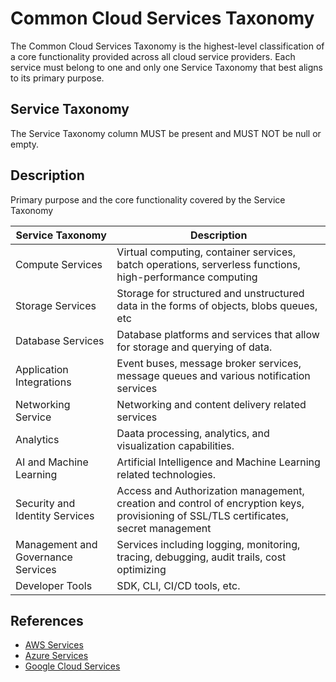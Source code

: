 # Common Cloud Services Taxonomy

The Common Cloud Services Taxonomy is the highest-level classification of a core functionality provided across all cloud service providers. Each service must belong to one and only one Service Taxonomy that best aligns to its primary purpose.

## Service Taxonomy

The Service Taxonomy column MUST be present and MUST NOT be null or empty.

## Description

Primary purpose and the core functionality covered by the Service Taxonomy

| Service Taxonomy                   | Description                                                                                                                           |
| ---------------------------------- | ------------------------------------------------------------------------------------------------------------------------------------- |
| Compute Services                   | Virtual computing, container services, batch operations, serverless functions, high-performance computing                             |
| Storage Services                   | Storage for structured and unstructured data in the forms of objects, blobs queues, etc                                               |
| Database Services                  | Database platforms and services that allow for storage and querying of data.                                                          |
| Application Integrations           | Event buses, message broker services, message queues and various notification services                                                |
| Networking Service                 | Networking and content delivery related services                                                                                      |
| Analytics                          | Daata processing, analytics, and visualization capabilities.                                                                          |
| AI and Machine Learning            | Artificial Intelligence and Machine Learning related technologies.                                                                    |
| Security and Identity Services     | Access and Authorization management, creation and control of encryption keys, provisioning of SSL/TLS certificates, secret management |
| Management and Governance Services | Services including logging, monitoring, tracing, debugging, audit trails, cost optimizing                                             |
| Developer Tools                    | SDK, CLI, CI/CD tools, etc.                                                                                                           |

## References

- [AWS Services](https://aws.amazon.com/products/)
- [Azure Services](https://azure.microsoft.com/en-us/services/)
- [Google Cloud Services](https://cloud.google.com/products/)
